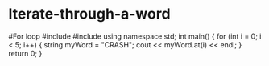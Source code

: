 # Iterate-through-a-word
#For loop
#include<iostream>
#include<string>
using namespace std;
int main()
{
	for (int i = 0; i < 5; i++)
	{
		string myWord = "CRASH";
		cout << myWord.at(i) << endl;
	}
	return 0;
}
